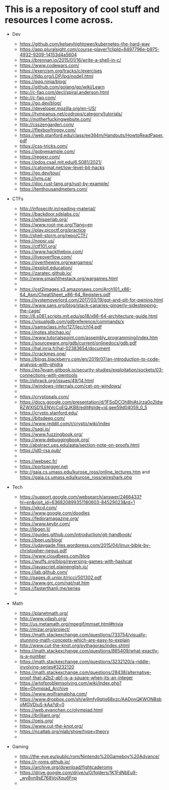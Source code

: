 # This is a repository of cool stuff and resources I come across.

* Dev
    * https://github.com/kelseyhightower/kubernetes-the-hard-way  
    * https://app.pluralsight.com/course-player?clipId=8497796e-b975-4932-9209-14153d4a5604
    * https://brennan.io/2015/01/16/write-a-shell-in-c/
    * https://www.codewars.com/
    * https://exercism.org/tracks/c/exercises
    * https://tldp.org/LDP/lpg/node1.html
    * https://qqq.ninja/blog/
    * https://github.com/golang/go/wiki/Learn
    * http://c-faq.com/decl/spiral.anderson.html
    * http://c-faq.com/
    * https://go.dev/blog/
    * https://developer.mozilla.org/en-US/
    * https://tympanus.net/codrops/category/tutorials/
    * http://motherfuckingwebsite.com/
    * http://csszengarden.com/
    * https://flexboxfroggy.com/
    * https://web.stanford.edu/class/ee384m/Handouts/HowtoReadPaper.pdf
    * https://css-tricks.com/
    * https://gobyexample.com/
    * https://regexr.com/
    * https://pdos.csail.mit.edu/6.S081/2021/
    * https://catonmat.net/low-level-bit-hacks
    * https://go.dev/tour/
    * https://jvns.ca/
    * https://doc.rust-lang.org/rust-by-example/
    * https://tenthousandmeters.com/
* CTFs
    *   http://infoseciitr.in/reading-material/
    *   https://backdoor.sdslabs.co/
    *   https://whisperlab.org/
    *   https://www.root-me.org/?lang=en
    *   https://play.picoctf.org/practice
    *   http://shell-storm.org/repo/CTF/
    *   https://nopsr.us/
    *   https://ctf101.org/
    *   https://www.hackthebox.com/      
    *   https://liveoverflow.com/
    *   https://overthewire.org/wargames/
    *   https://exploit.education/
    *   https://zaratec.github.io/
    *   http://www.smashthestack.org/wargames.html
    *
    *   https://ost2images.s3.amazonaws.com/Arch101_x86-64_Asm/CheatSheet_x86-64_Registers.pdf
    *   https://systemoverlord.com/2017/03/19/got-and-plt-for-pwning.html
    *   https://www.sans.org/blog/stack-canaries-gingerly-sidestepping-the-cage/
    *   http://6.s081.scripts.mit.edu/sp18/x86-64-architecture-guide.html
    *   https://visualgdb.com/gdbreference/commands/x
    *   https://samsclass.info/127/lec/ch14.pdf
    *   https://notes.shichao.io/
    *   https://www.tutorialspoint.com/assembly_programming/index.htm
    *   https://sourceware.org/gdb/current/onlinedocs/gdb.pdf
    *   https://hal.inria.fr/hal-02383654/document
    *   https://crackmes.one/  
    *   https://blogs.blackberry.com/en/2019/07/an-introduction-to-code-analysis-with-ghidra
    *   https://es7evam.gitbook.io/security-studies/exploitation/sockets/03-connections-with-pwntools
    *   http://phrack.org/issues/49/14.html
    *   https://windows-internals.com/cet-on-windows/
    *
    *   https://cryptopals.com/
    * https://docs.google.com/presentation/d/1FSgDCOh8hiAtJrza0o2IdwRZWXlSD1LENVcCoEQJKB8/edit#slide=id.gee59d04059_0_5
    * https://crypto.stanford.edu/
    * https://bitsdeep.com/
    * https://www.reddit.com/r/crypto/wiki/index
    * https://sagi.io/
    * https://www.fuzzingbook.org/
    * https://www.debuggingbook.org/
    * http://abstract.ups.edu/aata/section-note-on-proofs.html
    * https://id0-rsa.pub/
    *
    *   https://websec.fr/
    *   https://portswigger.net
    *   http://gaia.cs.umass.edu/kurose_ross/online_lectures.htm and https://gaia.cs.umass.edu/kurose_ross/wireshark.php

* Tech
    *   https://support.google.com/websearch/answer/2466433?hl=en&visit_id=636820899351180603-84529023&rd=1
    *   https://xkcd.com/
    *   https://www.google.com/doodles
    *   https://fedoramagazine.org/
    *   https://www.keybr.com/
    *   http://libgen.li/
    *   https://guides.github.com/introduction/git-handbook/
    *   https://beej.us/blog/
    *   https://udaygade.files.wordpress.com/2015/04/linux-bible-by-christopher-negus.pdf
    *   https://www.cloudbees.com/blog   
    *   https://wuffs.org/blog/reversing-games-with-hashcat
    *   https://javascript.plainenglish.io/
    *   https://lab.github.com/
    *   http://pages.di.unipi.it/ricci/501302.pdf
    *   https://www.grc.com/nat/nat.htm
    *   https://fasterthanli.me/series
    *

* Math
    *   https://planetmath.org/
    *   http://www.vdash.org/
    *   http://us.metamath.org/mpegif/mmset.html#trivia
    *   http://mizar.org/project/
    *   https://math.stackexchange.com/questions/733754/visually-stunning-math-concepts-which-are-easy-to-explain
    *   http://www.cut-the-knot.org/pythagoras/index.shtml
    *   https://math.stackexchange.com/questions/865409/what-exactly-is-a-number 
    *   https://math.stackexchange.com/questions/3232120/a-riddle-involving-series#3232120
    *   https://math.stackexchange.com/questions/28438/alternative-proof-that-a2b2-ab1-is-a-square-when-its-an-integer
    *   https://artofproblemsolving.com/wiki/index.php?title=Olympiad_Archive
    *   https://www.wolframalpha.com/
    *   https://www.dropbox.com/sh/w9mfy9qtjs68xzc/AADnnQKWONBsboMGVDiuS-kAa?dl=0
    *   https://web.evanchen.cc/olympiad.html
    *   https://brilliant.org/
    *   https://oeis.org/
    *   https://www.cut-the-knot.org/
    *   https://ncatlab.org/nlab/show/type+theory
    *   

* Gaming
    *   http://the-eye.eu/public/rom/Nintendo%20Gameboy%20Advance/
    *   https://r-roms.github.io/
    *   https://archive.org/download/fightcaderoms
    *   https://drive.google.com/drive/u/0/folders/1K1FdNbEu9-_wy8vn9sE768VojXqu6Fnp
    *   

